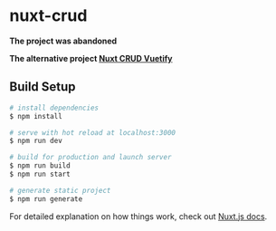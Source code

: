 # nuxt-crud

**The project was abandoned**

**The alternative project [Nuxt CRUD Vuetify](https://github.com/ShaiGerbi/Nuxt-CRUD-Vuetify "Nuxt CRUD Vuetify")**

## Build Setup

```bash
# install dependencies
$ npm install

# serve with hot reload at localhost:3000
$ npm run dev

# build for production and launch server
$ npm run build
$ npm run start

# generate static project
$ npm run generate
```

For detailed explanation on how things work, check out [Nuxt.js docs](https://nuxtjs.org).
